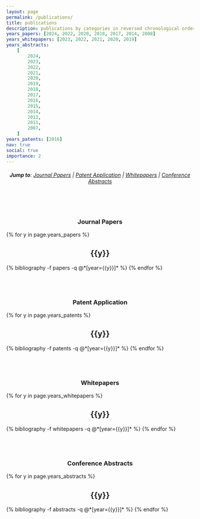 ```yaml
---
layout: page
permalink: /publications/
title: publications
description: publications by categories in reversed chronological order.
years_papers: [2024, 2022, 2020, 2018, 2017, 2014, 2008]
years_whitepapers: [2023, 2022, 2021, 2020, 2019]
years_abstracts:
    [
        2024,
        2023,
        2022,
        2021,
        2020,
        2019,
        2018,
        2017,
        2016,
        2015,
        2014,
        2013,
        2011,
        2007,
    ]
years_patents: [2016]
nav: true
social: true
importance: 2
---
```


<style>
h2 {text-align: center;}
h3 {text-align: center;}
h4 {text-align: center;}
h5 {text-align: center;}
h6 {text-align: center;}
</style>

###### **Jump to**: [Journal Papers](#journal-papers) | [Patent Application](#patent-application) | [Whitepapers](#whitepapers) | [Conference Abstracts](#conference-abstracts)

<br />
<br />

### **Journal Papers**

<div class="publications">

{% for y in page.years_papers %}

  <h2 class="year">{{y}}</h2>
  {% bibliography -f papers -q @*[year={{y}}]* %}
{% endfor %}

</div>

<br />
<br />
<br />

### **Patent Application**

<div class="publications">

{% for y in page.years_patents %}

  <h2 class="year">{{y}}</h2>
  {% bibliography -f patents -q @*[year={{y}}]* %}
{% endfor %}

</div>

<br />
<br />
<br />

### **Whitepapers**

<div class="publications">

{% for y in page.years_whitepapers %}

  <h2 class="year">{{y}}</h2>
  {% bibliography -f whitepapers -q @*[year={{y}}]* %}
{% endfor %}

</div>

<br />
<br />
<br />

### **Conference Abstracts**

<div class="publications">

{% for y in page.years_abstracts %}

  <h2 class="year">{{y}}</h2>
  {% bibliography -f abstracts -q @*[year={{y}}]* %}
{% endfor %}

</div>

<br />
<br />
